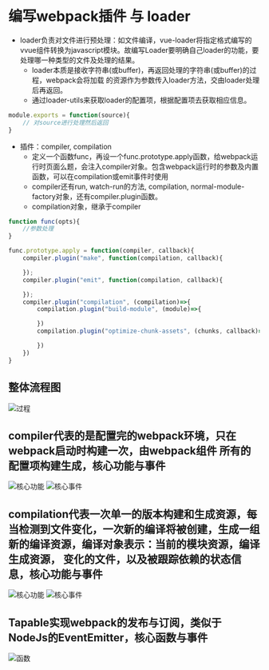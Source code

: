 # 编写webpack插件 与 loader

- loader负责对文件进行预处理：如文件编译，vue-loader将指定格式编写的vvue组件转换为javascript模块。故编写Loader要明确自己loader的功能，要处理哪一种类型的文件及处理的结果。
    - loader本质是接收字符串(或buffer)，再返回处理的字符串(或buffer)的过程，webpack会将加载 的资源作为参数传入loader方法，交由loader处理后再返回。
    - 通过loader-utils来获取loader的配置项，根据配置项去获取相应信息。


```javascript
module.exports = function(source){
    // 对source进行处理然后返回
}
```

- 插件：compiler, compilation
    - 定义一个函数func，再设一个func.prototype.apply函数，给webpack运行时页面么题，会注入compiler对象。包含webpack运行时的参数及内置函数，可以在compilation或emit事件时使用
    - compiler还有run, watch-run的方法, compilation, normal-module-factory对象，还有compiler.plugin函数。
    - compilation对象，继承于compiler


```javascript
function func(opts){
    //参数处理
}

func.prototype.apply = function(compiler, callback){
    compiler.plugin("make", function(compilation, callback){

    });
    compiler.plugin("emit", function(compilation, callback){

    });
    compiler.plugin("compilation", (compilation)=>{
        compilation.plugin("build-module", (module)=>{

        })
        compilation.plugin("optimize-chunk-assets", (chunks, callback)=>{

        })
    })
}
```

## 整体流程图
![过程](./webpack.png)

## compiler代表的是配置完的webpack环境，只在webpack启动时构建一次，由webpack组件 所有的配置项构建生成，核心功能与事件
![核心功能](./Compiler_core_1.png)
![核心事件](./webpack_event.png)

## compilation代表一次单一的版本构建和生成资源，每当检测到文件变化，一次新的编译将被创建，生成一组新的编译资源，编译对象表示：当前的模块资源，编译生成资源， 变化的文件，以及被跟踪依赖的状态信息，核心功能与事件
![核心功能](./Compilation_core.png)
![核心事件](./Compilation_event.png)


## Tapable实现webpack的发布与订阅，类似于NodeJs的EventEmitter，核心函数与事件
![函数](./Tapable.png)
